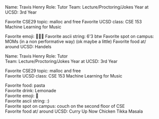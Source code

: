 Name:  Travis Henry
Role:  Tutor
Team: Lecture/Proctoring/Jokes
Year at UCSD: 3rd Year

Favorite CSE29 topic:  malloc and free
Favorite UCSD class: CSE 153 Machine Learning for Music

Favorite emoji:  🙏🙏🙏
Favorite ascii string:  6'3 btw
Favorite spot on campus:  MOMs (in a non performative way) (ok maybe a little)
Favorite food at/ around UCSD:  Handels

Name: Travis Henry
Role: Tutor  
Team: Lecture/Proctoring/Jokes 
Year at UCSD: 3rd Year

Favorite CSE29 topic: malloc and free  
Favorite UCSD class: CSE 153 Machine Learning for Music

Favorite food: pasta  
Favorite drink: Lemonade  
Favorite emoji: 🥠  
Favorite ascii string: :)  
Favorite spot on campus: couch on the second floor of CSE  
Favorite food at/ around UCSD: Curry Up Now Chicken Tikka Masala


